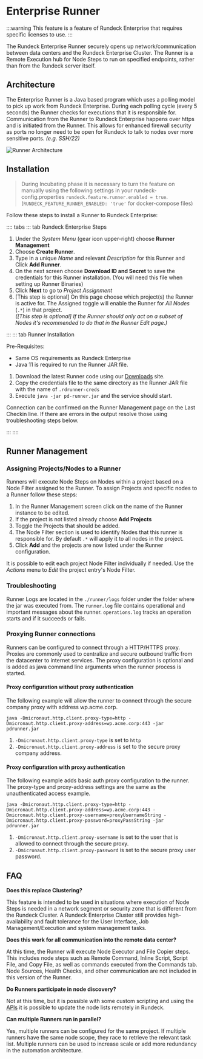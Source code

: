 # Enterprise Runner

:::warning
This feature is a feature of Rundeck Enterprise that requires specific licenses to use.
:::

The Rundeck Enterprise Runner securely opens up network/communication between data centers and the Rundeck Enterprise Cluster.  The Runner is a Remote Execution hub for Node Steps to run on specified endpoints, rather than from the Rundeck server itself.  

## Architecture

The Enterprise Runner is a Java based program which uses a polling model to pick up work from Rundeck Enterprise.  During each polling cycle (every 5 seconds) the Runner checks for executions that it is responsible for.  Communication from the Runner to Rundeck Enterprise happens over https and is initiated from the Runner.  This allows for enhanced firewall security as ports no longer need to be open for Rundeck to talk to nodes over more sensitive ports. _(e.g. SSH/22)_

![Runner Architecture](@assets/img/runner-arch-diagram.png)


## Installation

> During Incubating phase it is necessary to turn the feature on manually using the following settings in your rundeck-config.properties `rundeck.feature.runner.enabled = true`.  (`RUNDECK_FEATURE_RUNNER_ENABLED: 'true'` for docker-compose files)

Follow these steps to install a Runner to Rundeck Enterprise:

:::: tabs
::: tab Rundeck Enterprise Steps

1. Under the _System Menu_ (gear icon upper-right) choose **Runner Management**
1. Choose **Create Runner**.
1. Type in a unique _Name_ and relevant _Description_ for this Runner and Click **Add Runner**.
1. On the next screen choose **Download ID and Secret** to save the credentials for this Runner installation.  (You will need this file when setting up Runner Binaries)
1. Click **Next** to go to _Project Assignment_
1. [This step is optional] On this page choose which project(s) the Runner is active for.  The Assigned toggle will enable the Runner for _All Nodes_ (`.*`) in that project.  
    _([This step is optional] If the Runner should only act on a subset of Nodes it's recommended to do that in the Runner Edit page.)_

:::
::: tab Runner Installation

Pre-Requisites:
- Same OS requirements as Rundeck Enterprise
- Java 11 is required to run the Runner JAR file.

1. Download the latest Runner code using our [Downloads](https://rundeck.com/downloads) site.
1. Copy the credentials file to the same directory as the Runner JAR file with the name of `.rdrunner-creds`
1. Execute `java -jar pd-runner.jar` and the service should start.

Connection can be confirmed on the Runner Management page on the Last Checkin line.  If there are errors in the output resolve those using troubleshooting steps below.

:::
::::

## Runner Management

### Assigning Projects/Nodes to a Runner

Runners will execute Node Steps on Nodes within a project based on a Node Filter assigned to the Runner.  To assign Projects and specific nodes to a Runner follow these steps:

1. In the Runner Management screen click on the name of the Runner instance to be edited.
1. If the project is not listed already choose **Add Projects**
1. Toggle the Projects that should be added.
1. The Node Filter section is used to identify Nodes that this runner is responsible for.  By default `.*` will apply it to all nodes in the project.
1. Click **Add** and the projects are now listed under the Runner configuration.

It is possible to edit each project Node Filter individually if needed.  Use the _Actions_ menu to _Edit_ the project entry's Node Filter.

### Troubleshooting

Runner Logs are located in the `./runner/logs` folder under the folder where the jar was executed from.  The `runner.log` file contains operational and important messages about the runner.  `operations.log` tracks an operation starts and if it succeeds or fails.

### Proxying Runner connections
Runners can be configured to connect through a HTTP/HTTPS proxy. Proxies are commonly used to centralize and secure outbound traffic from the datacenter to internet services. The proxy configuration is optional and is added as java command line arguments when the runner process is started. 

#### Proxy configuration without proxy authentication
The following example will allow the runner to connect through the secure company proxy with address wp.acme.corp. 

```
java -Dmicronaut.http.client.proxy-type=http -Dmicronaut.http.client.proxy-address=wp.acme.corp:443 -jar pdrunner.jar
```

1. `-Dmicronaut.http.client.proxy-type` is set to `http` 
1. `-Dmicronaut.http.client.proxy-address` is set to the secure proxy company address.

#### Proxy configuration with proxy authentication
The following example adds basic auth proxy configuration to the runner. The proxy-type and proxy-address settings are the same as the unauthenticated access example.

```
java -Dmicronaut.http.client.proxy-type=http -Dmicronaut.http.client.proxy-address=wp.acme.corp:443 -Dmicronaut.http.client.proxy-username=proxyUsernameString -Dmicronaut.http.client.proxy-password=proxyPassString -jar pdrunner.jar
```

1. `-Dmicronaut.http.client.proxy-username` is set to the user that is allowed to connect through the secure proxy. 
1. `-Dmicronaut.http.client.proxy-password` is set to the secure proxy user password.


## FAQ

**Does this replace Clustering?**

This feature is intended to be used in situations where execution of Node Steps is needed in a network segment or security zone that is different from the Rundeck Cluster.  A Rundeck Enterprise Cluster still provides high-availability and fault tolerance for the User Interface, Job Management/Execution and system management tasks.

**Does this work for all communication into the remote data center?**

At this time, the Runner will execute Node Executor and File Copier steps.  This includes node steps such as Remote Command, Inline Script, Script File, and Copy File, as well as commands executed from the Commands tab. Node Sources, Health Checks, and other communication are not included in this version of the Runner.

**Do Runners participate in node discovery?**

Not at this time, but it is possible with some custom scripting and using the [APIs](https://docs.rundeck.com/docs/api/rundeck-api.html#updating-and-listing-resources-for-a-project) it is possible to update the node lists remotely in Rundeck. 

**Can multiple Runners run in parallel?**

Yes, multiple runners can be configured for the same project. If multiple runners have the same node scope, they race to retrieve the relevant task list. Multiple runners can be used to increase scale or add more redundancy in the automation architecture.
